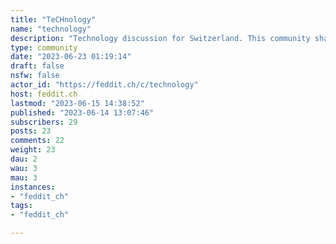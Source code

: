 ```yaml
---
title: "TeCHnology" 
name: "technology"
description: "Technology discussion for Switzerland. This community shall discuss various topics of technology in and around Switzerland."
type: community
date: "2023-06-23 01:19:14"
draft: false
nsfw: false
actor_id: "https://feddit.ch/c/technology"
host: feddit.ch
lastmod: "2023-06-15 14:38:52"
published: "2023-06-14 13:07:46"
subscribers: 29
posts: 23
comments: 22
weight: 23
dau: 2
wau: 3
mau: 3
instances:
- "feddit_ch"
tags: 
- "feddit_ch"

---
```

